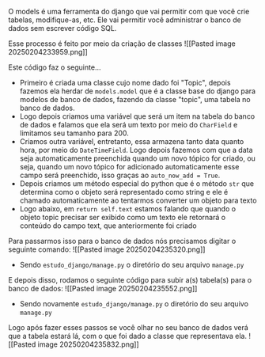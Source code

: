 O models é uma ferramenta do django que vai permitir com que você crie tabelas, modifique-as, etc. Ele vai permitir você administrar o banco de dados sem escrever código SQL. 

Esse processo é feito por meio da criação de classes
![[Pasted image 20250204233959.png]]

Este código faz o seguinte...
- Primeiro é criada uma classe cujo nome dado foi "Topic", depois fazemos ela herdar de `models.model` que é a classe base do django para modelos de banco de dados, fazendo da classe "topic", uma tabela no banco de dados.
- Logo depois criamos uma variável que será um item na tabela do banco de dados e falamos que ela será um texto por meio do `CharField` e limitamos seu tamanho para 200.
- Criamos outra variável, entretanto, essa armazena tanto data quanto hora, por meio do `DateTimeField`. Logo depois fazemos com que a data seja automaticamente preenchida quando um novo tópico for criado, ou seja, quando um novo tópico for adicionado automaticamente esse campo será preenchido, isso graças ao `auto_now_add = True`.
- Depois criamos um método especial do python que é o método `str` que determina como o objeto será representado como string e ele é chamado automaticamente ao tentarmos converter um objeto para texto
- Logo abaixo, em `return self.text` estamos falando que quando o objeto topic precisar ser exibido como um texto ele retornará o conteúdo do campo text, que anteriormente foi criado

Para passarmos isso para o banco de dados nós precisamos digitar o seguinte comando:
![[Pasted image 20250204235320.png]]
- Sendo `estudo_django/manage.py` o diretório do seu arquivo `manage.py`

E depois disso, rodamos o seguinte código para subir a(s) tabela(s) para o banco de dados:
![[Pasted image 20250204235552.png]]
- Sendo novamente `estudo_django/manage.py` o diretório do seu arquivo `manage.py`

Logo após fazer esses passos se você olhar no seu banco de dados verá que a tabela estará lá, com o que foi dado a classe que representava ela.
![[Pasted image 20250204235832.png]]